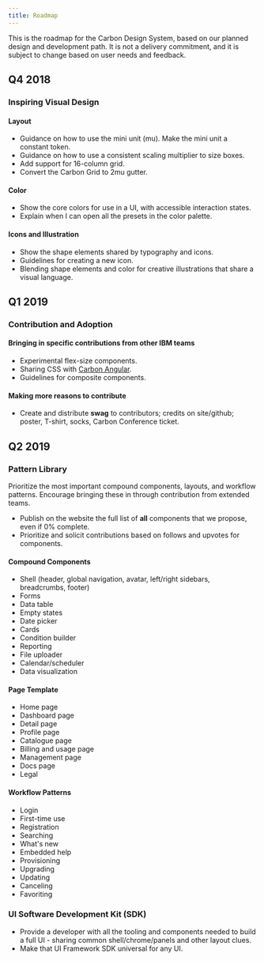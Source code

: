 ```yaml
---
title: Roadmap
---
```


This is the roadmap for the Carbon Design System, based on our planned design and development path. It is not a delivery commitment, and it is subject to change based on user needs and feedback.

## Q4 2018

### Inspiring Visual Design

#### Layout

- Guidance on how to use the mini unit (mu). Make the mini unit a constant token.
- Guidance on how to use a consistent scaling multiplier to size boxes.
- Add support for 16-column grid.
- Convert the Carbon Grid to 2mu gutter.

#### Color

- Show the core colors for use in a UI, with accessible interaction states.
- Explain when I can open all the presets in the color palette.

#### Icons and Illustration

- Show the shape elements shared by typography and icons.
- Guidelines for creating a new icon.
- Blending shape elements and color for creative illustrations that share a visual language.

## Q1 2019

### Contribution and Adoption

#### Bringing in specific contributions from other IBM teams

- Experimental flex-size components.
- Sharing CSS with [Carbon Angular](/getting-started/developers/angular).
- Guidelines for composite components.

#### Making more reasons to contribute

- Create and distribute **swag** to contributors; credits on site/github; poster, T-shirt, socks, Carbon Conference ticket.

## Q2 2019

### Pattern Library

Prioritize the most important compound components, layouts, and workflow patterns. Encourage bringing these in through contribution from extended teams.

- Publish on the website the full list of **all** components that we propose, even if 0% complete.
- Prioritize and solicit contributions based on follows and upvotes for components.

#### Compound Components

- Shell (header, global navigation, avatar, left/right sidebars, breadcrumbs, footer)
- Forms
- Data table
- Empty states
- Date picker
- Cards
- Condition builder
- Reporting
- File uploader
- Calendar/scheduler
- Data visualization

#### Page Template

- Home page
- Dashboard page
- Detail page
- Profile page
- Catalogue page
- Billing and usage page
- Management page
- Docs page
- Legal

#### Workflow Patterns

- Login
- First-time use
- Registration
- Searching
- What's new
- Embedded help
- Provisioning
- Upgrading
- Updating
- Canceling
- Favoriting

### UI Software Development Kit (SDK)

- Provide a developer with all the tooling and components needed to build a full UI - sharing common shell/chrome/panels and other layout clues.
- Make that UI Framework SDK universal for any UI.
